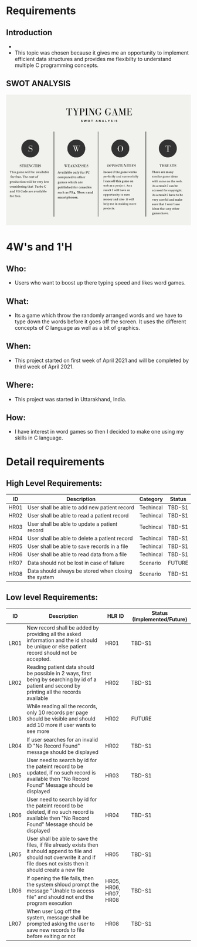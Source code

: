 # Requirements
## Introduction
 * 
 * This topic was chosen because it gives me an opportunity to implement efficient data structures and provides me flexibilty to understand multiple C programming concepts.
 
## SWOT ANALYSIS
![SWOT Analysis](https://github.com/SarthakVerma26/L-AND-T_mini-project/blob/main/1_Requirements/SWOT.png)

# 4W&#39;s and 1&#39;H

## Who:
* Users who want to boost up there typing speed and likes word games.

## What:
* Its a game which throw the randomly arranged words and we have to type down the words before it goes off the screen. It uses the different concepts of C language as well as a bit of graphics.

## When:
* This project started on  first week of April 2021 and will be completed by third week of April 2021. 

## Where:
* This project was started  in Uttarakhand, India. 

## How:
* I have interest in word games so then I decided to make one using my skills in C language.

# Detail requirements
## High Level Requirements: 
| ID | Description | Category | Status | 
| ----- | ----- | ------- | ---------|
| HR01 | User shall be able to add new patient record | Techincal | TBD-S1 | 
| HR02 | User shall be able to read a patient record | Techincal | TBD-S1 |
| HR03 | User shall be able to update a patient record | Techincal | TBD-S1 |
| HR04 | User shall be able to delete a patient record | Techincal | TBD-S1 |
| HR05 | User shall be able to save records in a file | Techincal | TBD-S1 |
| HR06 | User shall be able to read data from a file | Techincal | TBD-S1 |
| HR07 | Data should not be lost in case of faliure | Scenario | FUTURE |
| HR08 | Data should always be stored when closing the system | Scenario | TBD-S1 |
##  Low level Requirements:
 
| ID | Description | HLR ID | Status (Implemented/Future) |
| ------ | --------- | ------ | ----- |
| LR01 | New record shall be added by providing all the asked information and the id should be unique or else patient record should not be accepted. | HR01 | TBD-S1 |
| LR02 | Reading patient data should be possible in 2 ways, first being by searching by id of a patient and second by printing all the records available | HR02 | TBD-S1 |
| LR03 | While reading all the records, only 10 records per page should be visible and should add 10 more if user wants to see more | HR02 | FUTURE |
| LR04 | If user searches for an invalid ID "No Record Found" message should be displayed | HR02 | TBD-S1 |
| LR05 | User need to search by id for the pateint record to be updated, if no such record is available then "No Record Found" Message should be displayed | HR03 | TBD-S1 |
| LR06 | User need to search by id for the pateint record to be deleted, if no such record is available then "No Record Found" Message should be displayed | HR04 | TBD-S1 |
| LR05 | User shall be able to save the files, if file already exists then it should append to file and should not overwrite it and if file does not exists then it should create a new file | HR05 | TBD-S1 |
| LR06 | If opening the file fails, then the system shloud prompt the message "Unable to access file" and should not end the program execution | HR05, HR06, HR07, HR08 | TBD-S1 |
| LR07 | When user Log off the system, message shall be prompted asking the user to save new records to file before exiting or not | HR08 | TBD-S1 |
